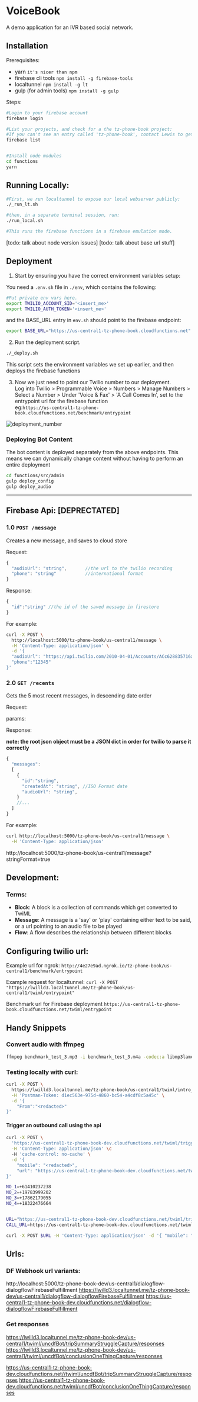 # VoiceBook

A demo application for an IVR based social network.

## Installation

Prerequisites:
- yarn `it's nicer than npm`
- firebase cli tools `npm install -g firebase-tools`
- localtunnel `npm install -g lt`
- gulp (for admin tools) `npm install -g gulp`

Steps:  
```bash
#Login to your firebase account
firebase login

#List your projects, and check for a the tz-phone-book project:
#If you can't see an entry called 'tz-phone-book', contact Lewis to get you access
firebase list


#Install node modules
cd functions 
yarn
```

## Running Locally:

```bash
#First, we run localtunnel to expose our local webserver publicly:
./_run_lt.sh

#then, in a separate terminal session, run:
./run_local.sh

#This runs the firebase functions in a firebase emulation mode.
```

[todo: talk about node version issues]
[todo: talk about base url stuff]


## Deployment

1. Start by ensuring you have the correct environment variables setup:

You need a `.env.sh` file in `./env`, which contains the following:
```bash
#Put private env vars here.
export TWILIO_ACCOUNT_SID='<insert_me>'
export TWILIO_AUTH_TOKEN='<insert_me>'

```

and the BASE_URL entry in `env.sh` should point to the firebase endpoint:
```bash
export BASE_URL="https://us-central1-tz-phone-book.cloudfunctions.net"
```

2. Run the deployment script.

```bash
./_deploy.sh
```
This script sets the environment variables we set up earlier, and then deploys the firebase functions



3. Now we just need to point our Twilio number to our deployment.   
Log into Twilio > Programmable Voice > Numbers > Manage Numbers > Select a Number >
Under 'Voice & Fax' > 'A Call Comes In', set to the entrypoint url for the firebase function  
eg:`https://us-central1-tz-phone-book.cloudfunctions.net/benchmark/entrypoint`

![deployment_number](./docs/deployment_number.png)


### Deploying Bot Content

The bot content is deployed separately from the above endpoints. This means we can dynamically change content without
having to perform an entire deployment

```bash
cd functions/src/admin
gulp deploy_config 
gulp deploy_audio
```

----
## Firebase Api: [DEPRECTATED]

### 1.0 `POST /message`

Creates a new message, and saves to cloud store

Request:
```js
{
  "audioUrl": "string",       //the url to the twilio recording
  "phone": "string"           //international format
}
```


Response:
```js
{
  "id":"string" //the id of the saved message in firestore
}
```

For example:

```bash
curl -X POST \
  http://localhost:5000/tz-phone-book/us-central1/message \
  -H 'Content-Type: application/json' \
  -d '{
  "audioUrl": "https://api.twilio.com/2010-04-01/Accounts/ACc628835716a7f404b36a44114e05719b/Recordings/RE33899fd6eaaf8506f41b3a586599253d.mp3",
  "phone":"12345"
}'
```


### 2.0 `GET /recents`

Gets the 5 most recent messages, in descending date order

Request:

params:

Response:

**note: the root json object must be a JSON dict in order for twilio to parse it correctly**

```js
{
  "messages":
  [
    {
      "id":"string",
      "createdAt": "string", //ISO Format date
      "audioUrl": "string", 
    } 
    //...
  ]
}
```



For example:

```bash
curl http://localhost:5000/tz-phone-book/us-central1/message \
  -H 'Content-Type: application/json'
```



http://localhost:5000/tz-phone-book/us-central1/message?stringFormat=true


## Development:

### Terms:

- __Block__: A block is a collection of commands which get converted to TwiML
- __Message__: A message is a 'say' or 'play' containing either text to be said, or a url pointing to an audio file to be played
- __Flow__: A flow describes the relationship between different blocks


## Configuring twilio url:

Example url for ngrok: `http://4e27e9ad.ngrok.io/tz-phone-book/us-central1/benchmark/entrypoint
`

Example request for localtunnel:
`curl -X POST "https://lwilld3.localtunnel.me/tz-phone-book/us-central1/twiml/entrypoint"`

Benchmark url for Firebase deployment `https://us-central1-tz-phone-book.cloudfunctions.net/twiml/entrypoint`


## Handy Snippets

### Convert audio with ffmpeg

```bash
ffmpeg benchmark_test_3.mp3 -i benchmark_test_3.m4a -codec:a libmp3lame -qscale:a 1
```


### Testing locally with curl:

```bash
curl -X POST \
  https://lwilld3.localtunnel.me/tz-phone-book/us-central1/twiml/intro_0 \
  -H 'Postman-Token: d1ec563e-975d-4860-bc54-a4cdf8c5a45c' \
  -d '{
	"From":"<redacted>"
}'
```


#### Trigger an outbound call using the api
``` bash
curl -X POST \
  'https://us-central1-tz-phone-book-dev.cloudfunctions.net/twiml/triggerCall?temporaryInsecureAuthKey=<redacted>' \
  -H 'Content-Type: application/json' \c
  -H 'cache-control: no-cache' \
  -d '{
	"mobile": "<redacted>",
	"url": "https://us-central1-tz-phone-book-dev.cloudfunctions.net/twiml/senegalNotification/entrypoint?versionOverride=en_au"
}'
```




```bash
NO_1=+61410237238
NO_2=+19783999202
NO_3=+17862179055
NO_4=+18322476664


URL="https://us-central1-tz-phone-book-dev.cloudfunctions.net/twiml/triggerCall?temporaryInsecureAuthKey=xP6mXwOpuJTYzs2Enxi"
CALL_URL=https://us-central1-tz-phone-book-dev.cloudfunctions.net/twiml/senegalNotification/entrypoint?versionOverride=en_au

curl -X POST $URL -H 'Content-Type: application/json' -d '{ "mobile": ""$NO_1"", "url": "$CALL_URL"}'

```



## Urls:

### DF Webhook url variants:
http://localhost:5000/tz-phone-book-dev/us-central1/dialogflow-dialogflowFirebaseFulfillment
https://lwilld3.localtunnel.me/tz-phone-book-dev/us-central1/dialogflow-dialogflowFirebaseFulfillment
https://us-central1-tz-phone-book-dev.cloudfunctions.net/dialogflow-dialogflowFirebaseFulfillment



### Get responses

https://lwilld3.localtunnel.me/tz-phone-book-dev/us-central1/twiml/uncdfBot/tripSummaryStruggleCapture/responses
https://lwilld3.localtunnel.me/tz-phone-book-dev/us-central1/twiml/uncdfBot/conclusionOneThingCapture/responses

https://us-central1-tz-phone-book-dev.cloudfunctions.net//twiml/uncdfBot/tripSummaryStruggleCapture/responses
https://us-central1-tz-phone-book-dev.cloudfunctions.net/twiml/uncdfBot/conclusionOneThingCapture/responses